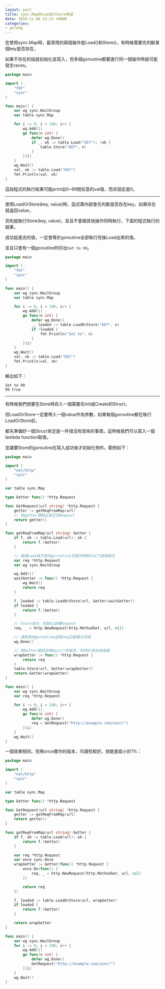 ```yaml
---
layout: post
title: sync.Map的LoadOrStore用途
date: 2018-11-06 22:13 +0800
categories:
- golang
---
```


在使用sync.Map時，最常用的兩個操作是Load()和Store()，有時候需要先判斷某個key是否存在，

如果不存在的話就初始化並寫入，但多個goroutine都要進行同一個操作時就可能發生races。

```go
package main

import (
	"fmt"
	"sync"
)

func main() {
	var wg sync.WaitGroup
	var table sync.Map

	for i := 0; i < 100; i++ {
		wg.Add(1)
		go func(n int) {
			defer wg.Done()
			if _, ok := table.Load("KEY"); !ok {
				table.Store("KEY", n)
			}
		}(i)
	}
	wg.Wait()
	val, ok := table.Load("KEY")
	fmt.Println(val, ok)
}
```

這段程式的執行結果可能print出0~99間任意的val值，而非固定是0。

---

使用LoadOrStore(key, value)時，函式庫內部會先判斷是否存在key，如果存在就返回value，

否則就執行Store(key, value)，並且不會跟其他操作同時執行，下面的程式執行的結果，

成功設進去的值，一定會等於goroutine全部執行完後Load出來的值。

並且只會有一個goroutine列印出`Set to XX`。

```go
package main

import (
	"fmt"
	"sync"
)

func main() {
	var wg sync.WaitGroup
	var table sync.Map

	for i := 0; i < 100; i++ {
		wg.Add(1)
		go func(n int) {
			defer wg.Done()
			_, loaded := table.LoadOrStore("KEY", n)
			if !loaded {
				fmt.Println("Set to", n)
			}
		}(i)
	}
	wg.Wait()
	val, ok := table.Load("KEY")
	fmt.Println(val, ok)
}
```

輸出如下：

```
Set to 99
99 true
```

---

有時候我們想要在Store時存入一個需要先Init或Create的Struct，

但LoadOrStore一定要帶入一個value作為參數，如果每個goroutine都在執行LoadOrStore前，

都先準備好一個Struct肯定是一件很沒有效率的事情，這時候我們可以寫入一個lambda function取值，

並讓要Store的goroutine在寫入成功後才初始化物件。範例如下：

```go
package main

import (
	"net/http"
	"sync"
)

var table sync.Map

type Getter func() *http.Request

func GetRequest(url string) *http.Request {
	getter := getReqFromMap(url)
	// 從getter裡取出真正的Request
	return getter()
}

func getReqFromMap(url string) Getter {
	if f, ok := table.Load(url); ok {
		return f.(Getter)
	}

	// 每個Load找不到的goroutine可能同時執行以下這段程式
	var req *http.Request
	var wg sync.WaitGroup

	wg.Add(1)
	waitGetter := func() *http.Request {
		wg.Wait()
		return req
	}

	f, loaded := table.LoadOrStore(url, Getter(waitGetter))
	if loaded {
		return f.(Getter)
	}

	// Store成功，初始化這個Request
	req, _ = http.NewRequest(http.MethodGet, url, nil)

	// 通知其他goroutine這個req已經建立完成
	wg.Done()

	// 把Getter換成沒有Wait()的版本，利於GC和加快速度
	wrapGetter := func() *http.Request {
		return req
	}
	table.Store(url, Getter(wrapGetter))
	return Getter(wrapGetter)
}

func main() {
	var wg sync.WaitGroup
	var req *http.Request

	for i := 0; i < 100; i++ {
		wg.Add(1)
		go func(n int) {
			defer wg.Done()
			req = GetRequest("http://example.com/user/")
		}(i)
	}
	wg.Wait()
}
```

一個效果相同，但用once實作的版本，可讀性較好，效能差距小於1%：

```go
package main

import (
	"net/http"
	"sync"
)

var table sync.Map

type Getter func() *http.Request

func GetRequest(url string) *http.Request {
	getter := getReqFromMap(url)
	return getter()
}

func getReqFromMap(url string) Getter {
	if f, ok := table.Load(url); ok {
		return f.(Getter)
	}

	var req *http.Request
	var once sync.Once
	wrapGetter := Getter(func() *http.Request {
		once.Do(func() {
			req, _ = http.NewRequest(http.MethodGet, url, nil)
		})

		return req
	})

	f, loaded := table.LoadOrStore(url, wrapGetter)
	if loaded {
		return f.(Getter)
	}

	return wrapGetter
}

func main() {
	var wg sync.WaitGroup
	for i := 0; i < 100; i++ {
		wg.Add(1)
		go func(n int) {
			defer wg.Done()
			GetRequest("http://example.com/user/")
		}(i)
	}
	wg.Wait()
}
```
